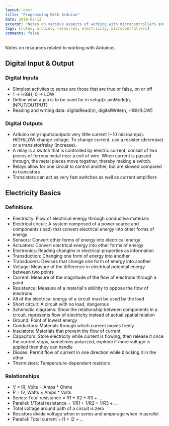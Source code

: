 ```yaml
---
layout: post
title: "Programming With Arduino"
date: 2019-02-13
excerpt: "Notes on various aspects of working with microcontrollers and electricity"
tags: [notes, arduino, resources, electricity, microcontrollers]
comments: false
---
```


Notes on resources related to working with Arduinos.

## Digital Input & Output
### Digital Inputs
- Simplest activites to sense are those that are true or false, on or off
- 1 -> HIGH, 0 -> LOW
- Define what a pin is to be used for in setup(): pinMode(n, INPUT/OUTPUT)
- Reading and writing data: digitalRead(n), digitalWrite(n, HIGH/LOW)

### Digital Outputs
- Arduino only inputs/outputs very little current (~10 microamps). HIGH/LOW change voltage. To change current, use a resister (decrease) or a transistor/relay (increase).
- A relay is a switch that is controlled by electric current, consist of two pieces of ferrous metal near a coil of wire. When current is passed through, the metal pieces move together, thereby making a switch.
- Relays allow for one circuit to control another, but are slowed compared to transistors
- Transistors can act as very fast switches as well as current amplifiers


## Electricity Basics
### Definitions
- Electricity: Flow of electrical energy through conductive materials
- Electrical circuit: A system comprised of a power source and components (load) that convert electrical energy into other forms of energy
- Sensors: Convert other forms of energy into electrical energy
- Actuators: Convert electrical energy into other forms of energy
- Electronics: Reading changins in electrical properties as information
- Transduction: Changing one form of energy into another
- Transducers: Devices that change one form of energy into another
- Voltage: Measure of the difference in electrical potential energy between two points
- Current: Measure of the magnitude of the flow of electrons through a point
- Resistance: Measure of a material's abilitity to oppose the flow of electrons
- All of the electrical energy of a circuit must be used by the load
- Short circuit: A circuit with no load, dangerous
- Schematic diagrams: Show the relationship between components in a circuit, represents flow of electricity instead of actual spatial relation
- Ground: Point of lowest energy
- Conductors: Materials through which current moves freely
- Insulators: Materials that prevent the flow of current
- Capacitors: Store electricity while current is flowing, then release it once the current stops, sometimes polarized, explode if more voltage is applied than they can handle
- Diodes: Permit flow of current in one direction while blocking it in the other
- Thermistors: Temperature-dependent resistors

### Relationships
- V = IR, Volts = Amps * Ohms
- P = IV, Watts = Amps * Volts
- Series: Total resistance = R1 + R2 + R3 + ...
- Parallel: 1/Total resistance = 1/R1 + 1/R2 + 1/R3 + ...
- Total voltage around path of a circuit is zero
- Resistors divide voltage when in series and amperage when in parallel
- Parallel: Total current = I1 + I2 + ...
